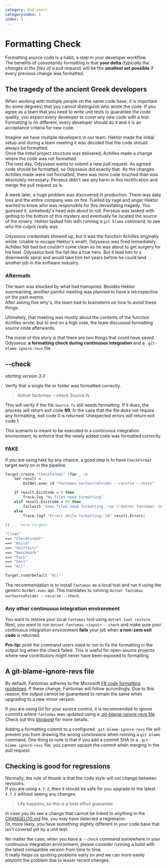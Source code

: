 ```yaml
---
category: End-users
categoryindex: 1
index: 5
---
```


# Formatting Check

Formatting source code is a habit, a step in your developer workflow.  
The benefits of consistently formatting is that **your delta** (*typically the changes in the files of a pull request*) will be the **smallest set possible** if every previous change was formatted.

## The tragedy of the ancient Greek developers

When working with multiple people on the same code base, it is important (to some degrees) that you cannot distinguish who wrote the code.
If you agree as a team that you need to write unit tests to guarantee the code quality, you expect every developer to cover any new code with a test.  
Formatting is no different, every developer should do it and it is an acceptance criteria for new code.

Imagine we have multiple developers in our team. Hektor made the initial setup and during a team meeting it was decided that the code should always be formatted.  
Once the initial project structure was delivered, Achilles made a change where the code was not formatted.  
The next day, Odysseus wants to submit a new pull request. As agreed code should be formatted, so Odysseus did exactly that.
As the changes Achilles made were not formatted, there was more code touched than was absolutely necessary. Perseus didn't see any harm in this rectification and merge the pull request as is.

A week later, a huge problem was discovered in production. There was data loss and the entire company was on fire.
Fuelled by rage and anger Hektor wanted to know who was responsible for this devastating tragedy. You guessed it, somebody's head was about to roll.
Perseus was tasked with getting to the bottom of this mystery and eventually he located the source of the misery.  Hektor tasked him with running a `git blame` command, to see who the culprit really was.

Odysseus credentials showed up, but it was the function Achilles originally wrote. Unable to escape Hektor's wrath, Odysseus was fired immediately.
Achilles felt bad but couldn't come clean as he was about to get surgery for his heel. Odysseus took the fall like a true hero.
But it lead him to a downwards spiral and would take him ten years before he could land another job in the software industry.

### Aftermath

The team was shocked by what had transpired. Besides Hektor overreacting, another painful meeting was planned to have a retrospective on the past events.  
After asking five why's, the team had to brainstorm on how to avoid these things.

Ultimately, that meeting was mostly about the contents of the function Achilles wrote, but to end on a high note, the team discussed formatting source code afterwards.

The moral of this story is that there are two things that could have saved Odysseus: **a formatting check during continuous integration** and a `.git-blame-ignore-revs` file.

## --check

*starting version 3.3*

Verify that a single file or folder was formatted correctly.

> dotnet fantomas --check Source.fs

This will verify if the file `Source.fs` still needs formatting.
If it does, the process will return exit code **99**.
In the case that the file does not require any formatting, exit code 0 is returned.
Unexpected errors will return exit code 1.

This scenario is meant to be executed in a continuous integration environment, to enforce that the newly added code was formatted correctly.

### FAKE

If you are using `FAKE` by any chance, a good step is to have `CheckFormat` target early on in the pipeline.

```fsharp
Target.create "CheckFormat" (fun _ ->
    let result =
        DotNet.exec id "fantomas ourSourceFolder --recurse --check"

    if result.ExitCode = 0 then
        Trace.log "No files need formatting"
    elif result.ExitCode = 99 then
        failwith "Some files need formatting, run \"dotnet fantomas  ourSourceFolder --recurse\" to resolve this."
    else
        Trace.logf "Errors while formatting: %A" result.Errors)
        
// ... more targets

"Clean"
==> "CheckFormat"
==> "Build"
==> "UnitTests"
==> "Benchmark"
==> "Pack"
==> "Docs"
==> "All"

Target.runOrDefault "All"
```

The recommendation is to install `fantomas` as a local tool and run it using the generic `DotNet.exec` api.
This translates to running `dotnet fantomas ourSourceFolder --recurse --check`.

### Any other continuous integration environment

You want to restore your local `fantomas` tool using `dotnet tool restore`.
Next, you want to run `dotnet fantomas <input> --check` and make sure your continuous integration environment **fails** your job when **a non-zero exit code** is returned.

**Pro-tip**: print the command users need to run to fix the formatting in the output log when the check failed. This is useful for open-source projects where new contributors might never have been exposed to formatting.

## A git-blame-ignore-revs file

By default, Fantomas adheres to the Microsoft [F# code formatting guidelines](https://docs.microsoft.com/en-us/dotnet/fsharp/style-guide/formatting).
If these change, Fantomas will follow accordingly. Due to this reason, the output cannot be guaranteed to remain the same when upgrading to a new minor version.

If you are using Git for your source control, it is recommended to ignore commits where `fantomas` was updated using a [.git-blame-ignore-revs file](https://git-scm.com/docs/git-blame#Documentation/git-blame.txt---ignore-revltrevgt).
Check out this [blogpost](https://www.moxio.com/blog/43/ignoring-bulk-change-commits-with-git-blame) for more details.

Adding a formatting commit to a configured `.git-blame-ignore-revs` file will prevent you from drawing the wrong conclusions when running a `git blame` command.
One thing to note is that if you add a commit SHA to a `.git-blame-ignore-revs` file, you cannot squash the commit when merging in the pull request.

## Checking is good for regressions

Normally, the rule of thumb is that the code style will not change between revisions.  
If you are using `4.7.2`, then it should be safe for you upgrade to the latest `4.7.X` without seeing any changes.

> Life happens, so this is a best effort guarantee

In case you do see a change that cannot be linked to anything in the [CHANGELOG.md](https://github.com/fsprojects/fantomas/blob/main/CHANGELOG.md) file, you may have detected a regression.  
Or, more likely, you have something slightly different in your code base that isn't covered yet by a unit test.

No matter the case, when you have a `--check` command somewhere in your continuous integration environment, please consider running a build with the latest compatible version from time to time.  
It really helps us spotting problems early on and we can more easily pinpoint the problem due to lesser recent changes.

<fantomas-nav previous="./IgnoreFiles.html" next="./GitHooks.html"></fantomas-nav>

